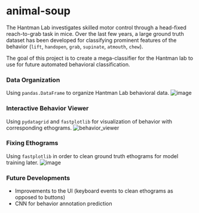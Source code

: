 # animal-soup
The Hantman Lab investigates skilled motor control through a head-fixed reach-to-grab task in mice. Over the last few years, a large ground truth dataset has been developed for classifying prominent features of the behavior (`lift`, `handopen`, `grab`, `supinate`, `atmouth`, `chew`). 

The goal of this project is to create a mega-classifier for the Hantman lab to use for future automated behavioral classification.

### Data Organization 
Using `pandas.DataFrame` to organize Hantman Lab behavioral data.
![image](https://github.com/hantman-lab/animal-soup/assets/69729525/177c2af0-4b6a-4202-ab3f-1f18fc8df649)

### Interactive Behavior Viewer
Using `pydatagrid` and `fastplotlib` for visualization of behavior with corresponding ethograms.
![behavior_viewer](https://github.com/hantman-lab/animal-soup/assets/69729525/235bf67e-88e0-4d8a-a34c-4848b48d94f8)

### Fixing Ethograms
Using `fastplotlib` in order to clean ground truth ethograms for model training later.
![image](https://github.com/hantman-lab/animal-soup/assets/69729525/a6d1d37c-5952-48b1-8fc9-9997d3346564)

### Future Developments
- Improvements to the UI (keyboard events to clean ethograms as opposed to buttons)
- CNN for behavior annotation prediction
  
